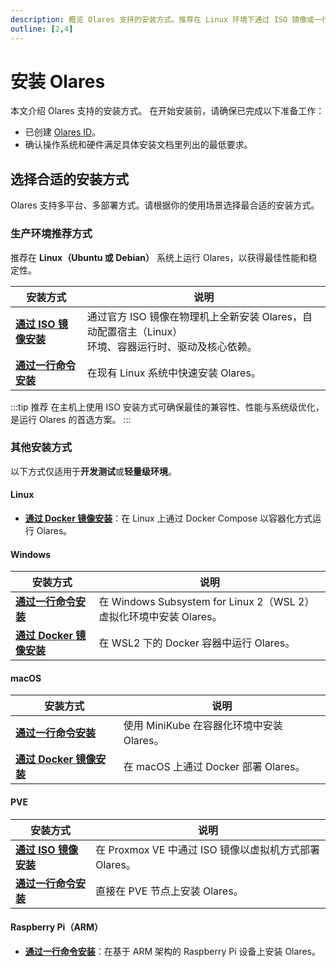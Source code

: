 ```yaml
---
description: 概览 Olares 支持的安装方式。推荐在 Linux 环境下通过 ISO 镜像或一行命令安装。其他平台（如 macOS、Windows、PVE、Raspberry Pi）适用于测试和开发。
outline: [2,4]
---
```


# 安装 Olares

本文介绍 Olares 支持的安装方式。 在开始安装前，请确保已完成以下准备工作：
- 已创建 [Olares ID](create-olares-id.md)。
- 确认操作系统和硬件满足具体安装文档里列出的最低要求。

## 选择合适的安装方式

Olares 支持多平台、多部署方式。请根据你的使用场景选择最合适的安装方式。

### 生产环境推荐方式

推荐在 **Linux（Ubuntu 或 Debian）** 系统上运行 Olares，以获得最佳性能和稳定性。

| 安装方式                                    | 说明 |
|-----------------------------------------|------|
| [**通过 ISO 镜像安装**](install-linux-iso.md) | 通过官方 ISO 镜像在物理机上全新安装 Olares，自动配置宿主（Linux）<br/>环境、容器运行时、驱动及核心依赖。 |
| [**通过一行命令安装**](install-linux-script.md) | 在现有 Linux 系统中快速安装 Olares。 |

:::tip 推荐
在主机上使用 ISO 安装方式可确保最佳的兼容性、性能与系统级优化，是运行 Olares 的首选方案。
:::

### 其他安装方式

以下方式仅适用于**开发测试**或**轻量级环境**。

#### Linux

- [**通过 Docker 镜像安装**](install-linux-docker.md)：在 Linux 上通过 Docker Compose 以容器化方式运行 Olares。

#### Windows

| 安装方式 | 说明                                                     |
|----------|--------------------------------------------------------|
| [**通过一行命令安装**](install-windows-script.md) | 在 Windows Subsystem for Linux 2（WSL 2）虚拟化环境中安装 Olares。 |
| [**通过 Docker 镜像安装**](install-windows-docker.md) | 在 WSL2 下的 Docker 容器中运行 Olares。                         |

#### macOS

| 安装方式 | 说明                            |
|----------|-------------------------------|
| [**通过一行命令安装**](install-mac-script.md) | 使用 MiniKube 在容器化环境中安装 Olares。 |
| [**通过 Docker 镜像安装**](install-mac-docker.md) | 在 macOS 上通过 Docker 部署 Olares。 |

#### PVE

| 安装方式 | 说明                                      |
|----------|-----------------------------------------|
| [**通过 ISO 镜像安装**](install-pve-iso.md) | 在 Proxmox VE 中通过 ISO 镜像以虚拟机方式部署 Olares。 |
| [**通过一行命令安装**](install-pve-script.md) | 直接在 PVE 节点上安装 Olares。  |

#### Raspberry Pi（ARM）

- [**通过一行命令安装**](install-raspberry-pi.md)：在基于 ARM 架构的 Raspberry Pi 设备上安装 Olares。

